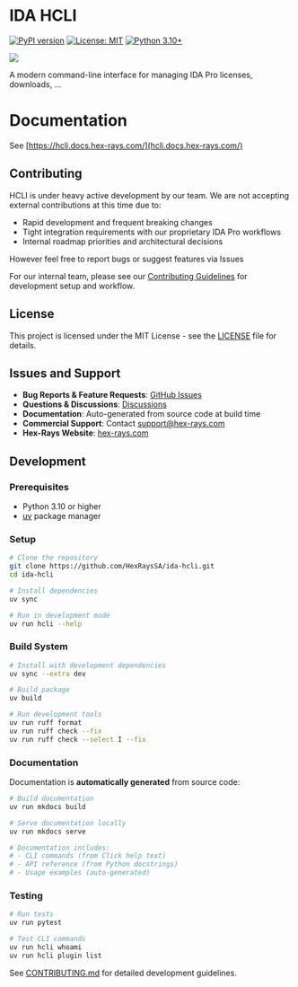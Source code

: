 # IDA HCLI

[![PyPI version](https://badge.fury.io/py/ida-hcli.svg)](https://badge.fury.io/py/ida-hcli)
[![License: MIT](https://img.shields.io/badge/License-MIT-yellow.svg)](https://opensource.org/licenses/MIT)
[![Python 3.10+](https://img.shields.io/badge/python-3.10+-blue.svg)](https://www.python.org/downloads/)


![](docs/assets/screenshot.png)

A modern command-line interface for managing IDA Pro licenses, downloads, ...

# Documentation

See [https://hcli.docs.hex-rays.com/](hcli.docs.hex-rays.com/)

## Contributing

HCLI is under heavy active development by our team. We are not accepting external contributions at this time due to:

- Rapid development and frequent breaking changes
- Tight integration requirements with our proprietary IDA Pro workflows
- Internal roadmap priorities and architectural decisions

However feel free to report bugs or suggest features via Issues

For our internal team, please see our [Contributing Guidelines](CONTRIBUTING.md) for development setup and workflow.

## License

This project is licensed under the MIT License - see the [LICENSE](LICENSE) file for details.

## Issues and Support

- **Bug Reports & Feature Requests**: [GitHub Issues](https://github.com/HexRaysSA/ida-hcli/issues)
- **Questions & Discussions**: [Discussions](https://community.hex-rays.com/)
- **Documentation**: Auto-generated from source code at build time
- **Commercial Support**: Contact support@hex-rays.com
- **Hex-Rays Website**: [hex-rays.com](https://hex-rays.com/)

## Development

### Prerequisites

- Python 3.10 or higher
- [uv](https://docs.astral.sh/uv/) package manager

### Setup

```bash
# Clone the repository
git clone https://github.com/HexRaysSA/ida-hcli.git
cd ida-hcli

# Install dependencies
uv sync

# Run in development mode
uv run hcli --help
```

### Build System

```bash
# Install with development dependencies
uv sync --extra dev 

# Build package
uv build 

# Run development tools
uv run ruff format
uv run ruff check --fix
uv run ruff check --select I --fix
```

### Documentation

Documentation is **automatically generated** from source code:

```bash
# Build documentation
uv run mkdocs build

# Serve documentation locally
uv run mkdocs serve

# Documentation includes:
# - CLI commands (from Click help text)
# - API reference (from Python docstrings)
# - Usage examples (auto-generated)
```

### Testing

```bash
# Run tests
uv run pytest

# Test CLI commands
uv run hcli whoami
uv run hcli plugin list
```


See [CONTRIBUTING.md](CONTRIBUTING.md) for detailed development guidelines.